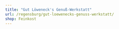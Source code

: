 ```yaml
---
title: "Gut Löweneck's Genuß-Werkstatt"
url: /regensburg/gut-loewenecks-genuss-werkstatt/
shop: Feinkost
---
```


